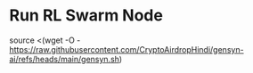 # Run RL Swarm Node 



source <(wget -O - https://raw.githubusercontent.com/CryptoAirdropHindi/gensyn-ai/refs/heads/main/gensyn.sh)
